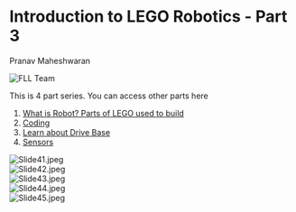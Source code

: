 # Introduction to LEGO Robotics - Part 3

Pranav Maheshwaran

![](/public/images/2024-08-10_16-29-29.png "FLL Team")

This is 4 part series. You can access other parts here

1. [What is Robot? Parts of LEGO used to build](../lego-robotics-1)
2. [Coding](../lego-robotics-2)
3. [Learn about Drive Base](../lego-robotics-3)
4. [Sensors](../lego-robotics-4)


<!-- <iframe src="https://docs.google.com/presentation/d/1BCvABDdQYMaEb_wKj24bE9-563gRtmG-xUl1j0iR-XI/embed?start=false&loop=false&delayms=3000" frameborder="0" width="100%" height="839" allowfullscreen="true" mozallowfullscreen="true" webkitallowfullscreen="true"></iframe> -->
<div class="slide">
    <img src="{{ '/public/images/lego-robotics-intro/Slide41.jpeg' | relative_url }}" alt="Slide41.jpeg">
</div>

<div class="slide">
    <img src="{{ '/public/images/lego-robotics-intro/Slide42.jpeg' | relative_url }}" alt="Slide42.jpeg">
</div>

<div class="slide">
    <img src="{{ '/public/images/lego-robotics-intro/Slide43.jpeg' | relative_url }}" alt="Slide43.jpeg">
</div>

<div class="slide">
    <img src="{{ '/public/images/lego-robotics-intro/Slide44.jpeg' | relative_url }}" alt="Slide44.jpeg">
</div>

<div class="slide">
    <img src="{{ '/public/images/lego-robotics-intro/Slide45.jpeg' | relative_url }}" alt="Slide45.jpeg">
</div>